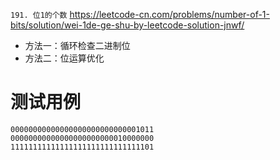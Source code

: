 
`191. 位1的个数` https://leetcode-cn.com/problems/number-of-1-bits/solution/wei-1de-ge-shu-by-leetcode-solution-jnwf/
- 方法一：循环检查二进制位
- 方法二：位运算优化

# 测试用例

```
00000000000000000000000000001011
00000000000000000000000010000000
11111111111111111111111111111101
```

